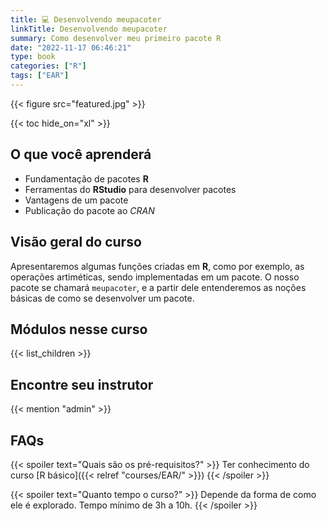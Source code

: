 ```yaml
---
title: 💻 Desenvolvendo meupacoter
linkTitle: Desenvolvendo meupacoter
summary: Como desenvolver meu primeiro pacote R
date: "2022-11-17 06:46:21"
type: book
categories: ["R"]
tags: ["EAR"]
---
```


{{< figure src="featured.jpg" >}}

{{< toc hide_on="xl" >}}

## O que você aprenderá

- Fundamentação de pacotes **R**
- Ferramentas do **RStudio** para desenvolver pacotes
- Vantagens de um pacote
- Publicação do pacote ao *CRAN*

## Visão geral do curso

Apresentaremos algumas funções criadas em **R**, como por exemplo, as operações artiméticas, sendo implementadas em um pacote. O nosso pacote se chamará `meupacoter`, e a partir dele entenderemos as noções básicas de como se desenvolver um pacote.

## Módulos nesse curso

{{< list_children >}}

## Encontre seu instrutor

{{< mention "admin" >}}

## FAQs

{{< spoiler text="Quais são os pré-requisitos?" >}}
Ter conhecimento do curso [R básico]({{< relref "courses/EAR/" >}})
{{< /spoiler >}}

{{< spoiler text="Quanto tempo o curso?" >}}
Depende da forma de como ele é explorado. Tempo mínimo de 3h a 10h.
{{< /spoiler >}}

<!-- {{< cta cta_text="Comece o curso" cta_link="nbasico" >}} -->
